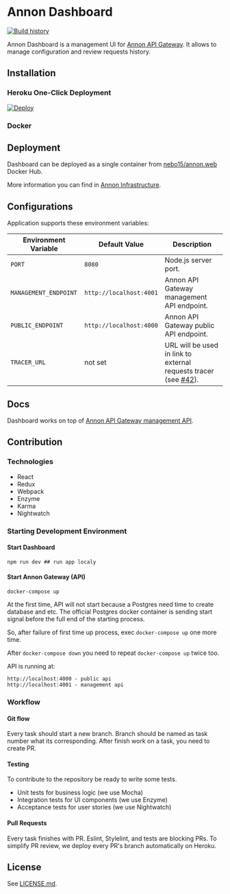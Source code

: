 # Annon Dashboard

[![Build history](https://buildstats.info/travisci/chart/Nebo15/annon.web)](https://travis-ci.org/Nebo15/annon.web)

Annon Dashboard is a management UI for [Annon API Gateway](github.com/nebo15/annon.api). It allows to manage configuration and review requests history.

## Installation

### Heroku One-Click Deployment

[![Deploy](https://www.herokucdn.com/deploy/button.svg)](https://heroku.com/deploy?template=https://github.com/nebo15/annon.web)

### Docker

## Deployment

Dashboard can be deployed as a single container from [nebo15/annon.web](https://hub.docker.com/r/nebo15/annon.web/) Docker Hub.

More information you can find in [Annon Infrastructure](https://github.com/Nebo15/annon.infra).

## Configurations

Application supports these environment variables:

| Environment Variable  | Default Value           | Description |
| --------------------- | ----------------------- | ----------- |
| `PORT`                | `8080`                  | Node.js server port. |
| `MANAGEMENT_ENDPOINT` | `http://localhost:4001` | Annon API Gateway management API endpoint. |
| `PUBLIC_ENDPOINT`     | `http://localhost:4000` | Annon API Gateway public API endpoint. |
| `TRACER_URL`          | not set                 | URL will be used in link to external requests tracer (see [#42](https://github.com/Nebo15/annon.web/issues/42)). |

## Docs

Dashboard works on top of [Annon API Gateway management API](http://docs.annon.apiary.io/).

## Contribution

### Technologies

- React
- Redux
- Webpack
- Enzyme
- Karma
- Nightwatch

### Starting Development Environment

#### Start Dashboard

```
npm run dev ## run app localy
```

#### Start Annon Gateway (API)

```
docker-compose up
```

At the first time, API will not start because a Postgres need time to create database and etc. The official Postgres docker container is sending start signal before the full end of the starting process.

So, after failure of first time up process, exec `docker-compose up` one more time.

After `docker-compose down` you need to repeat `docker-compose up` twice too.

API is running at:

```
http://localhost:4000 - public api
http://localhost:4001 - management api
```

### Workflow

#### Git flow

Every task should start a new branch. Branch should be named as task number what its corresponding.
After finish work on a task, you need to create PR.

#### Testing

To contribute to the repository be ready to write some tests.

- Unit tests for business logic (we use Mocha)
- Integration tests for UI components (we use Enzyme)
- Acceptance tests for user stories (we use Nightwatch)

#### Pull Requests

Every task finishes with PR. Eslint, Stylelint, and tests are blocking PRs. To simplify PR review, we deploy every PR's branch automatically on Heroku.

## License

See [LICENSE.md](LICENSE.md).
